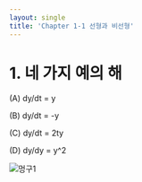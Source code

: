 ```yaml
---
layout: single
title: 'Chapter 1-1 선형과 비선형'
---
```


# 1. 네 가지 예의 해

(A) dy/dt = y 

(B) dy/dt = -y

(C) dy/dt = 2ty

(D) dy/dy = y^2

![멍구1](https://github.com/lgwqwer/ce-converter-app/assets/129755540/88cc780d-afbc-474b-9b08-54f669dc9903)
